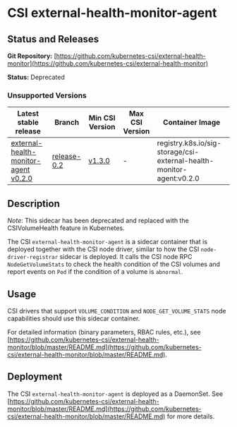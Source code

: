 # CSI external-health-monitor-agent

## Status and Releases

**Git Repository:** [https://github.com/kubernetes-csi/external-health-monitor](https://github.com/kubernetes-csi/external-health-monitor)

**Status:** Deprecated

### Unsupported Versions
Latest stable release | Branch | Min CSI Version | Max CSI Version | Container Image
--|--|--|--|--
[external-health-monitor-agent v0.2.0](https://github.com/kubernetes-csi/external-health-monitor/releases/tag/v0.2.0) | [release-0.2](https://github.com/kubernetes-csi/external-health-monitor/tree/release-0.2) | [v1.3.0](https://github.com/container-storage-interface/spec/releases/tag/v1.3.0) | - | registry.k8s.io/sig-storage/csi-external-health-monitor-agent:v0.2.0

## Description

*Note*: This sidecar has been deprecated and replaced with the CSIVolumeHealth feature
in Kubernetes.

The CSI `external-health-monitor-agent` is a sidecar container that is deployed together with the CSI node driver, similar to how the CSI `node-driver-registrar` sidecar is deployed. It calls the CSI node RPC `NodeGetVolumeStats` to check the health condition of the CSI volumes and report events on `Pod` if the condition of a volume is `abnormal`.

## Usage

CSI drivers that support `VOLUME_CONDITION` and `NODE_GET_VOLUME_STATS` node capabilities should use this sidecar container.

For detailed information (binary parameters, RBAC rules, etc.), see [https://github.com/kubernetes-csi/external-health-monitor/blob/master/README.md](https://github.com/kubernetes-csi/external-health-monitor/blob/master/README.md).

## Deployment

The CSI `external-health-monitor-agent` is deployed as a DaemonSet. See [https://github.com/kubernetes-csi/external-health-monitor/blob/master/README.md](https://github.com/kubernetes-csi/external-health-monitor/blob/master/README.md) for more details.
